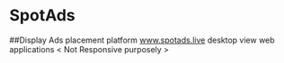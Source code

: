  # SpotAds
 ##Display Ads placement platform
www.spotads.live
desktop view web applications < Not Responsive purposely >
